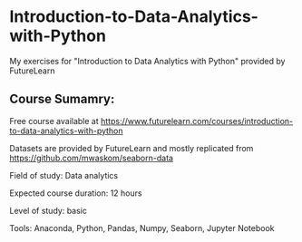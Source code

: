 # Introduction-to-Data-Analytics-with-Python

My exercises for "Introduction to Data Analytics with Python" provided by FutureLearn


## Course Sumamry:

Free course available at https://www.futurelearn.com/courses/introduction-to-data-analytics-with-python

Datasets are provided by FutureLearn and mostly replicated from https://github.com/mwaskom/seaborn-data

Field of study: Data analytics

Expected course duration: 12 hours

Level of study: basic

Tools: Anaconda, Python, Pandas, Numpy, Seaborn, Jupyter Notebook

